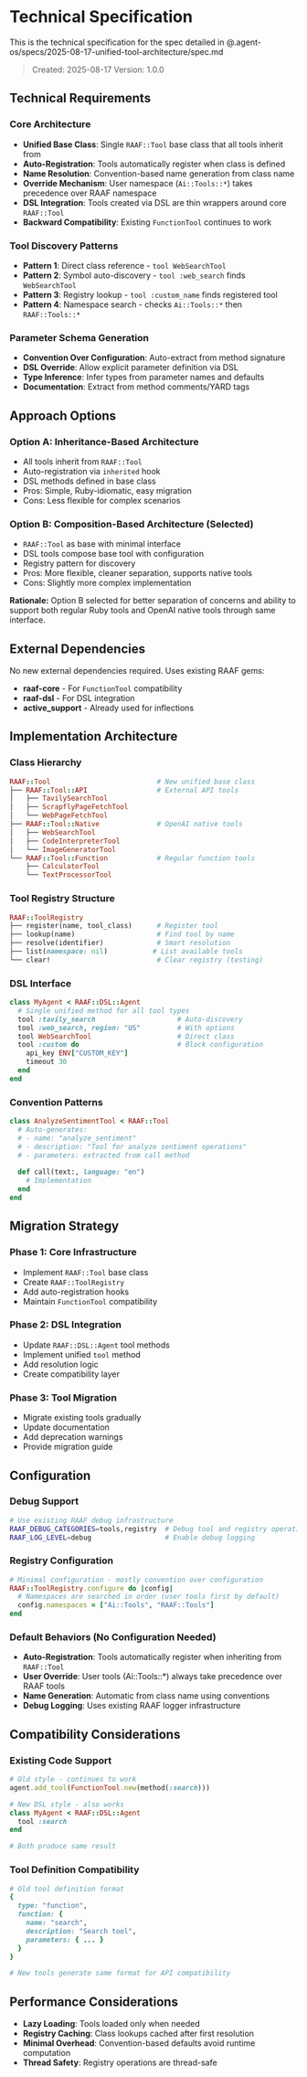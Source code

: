 # Technical Specification

This is the technical specification for the spec detailed in @.agent-os/specs/2025-08-17-unified-tool-architecture/spec.md

> Created: 2025-08-17
> Version: 1.0.0

## Technical Requirements

### Core Architecture

- **Unified Base Class**: Single `RAAF::Tool` base class that all tools inherit from
- **Auto-Registration**: Tools automatically register when class is defined
- **Name Resolution**: Convention-based name generation from class name
- **Override Mechanism**: User namespace (`Ai::Tools::*`) takes precedence over RAAF namespace
- **DSL Integration**: Tools created via DSL are thin wrappers around core `RAAF::Tool`
- **Backward Compatibility**: Existing `FunctionTool` continues to work

### Tool Discovery Patterns

- **Pattern 1**: Direct class reference - `tool WebSearchTool`
- **Pattern 2**: Symbol auto-discovery - `tool :web_search` finds `WebSearchTool`
- **Pattern 3**: Registry lookup - `tool :custom_name` finds registered tool
- **Pattern 4**: Namespace search - checks `Ai::Tools::*` then `RAAF::Tools::*`

### Parameter Schema Generation

- **Convention Over Configuration**: Auto-extract from method signature
- **DSL Override**: Allow explicit parameter definition via DSL
- **Type Inference**: Infer types from parameter names and defaults
- **Documentation**: Extract from method comments/YARD tags

## Approach Options

### Option A: Inheritance-Based Architecture
- All tools inherit from `RAAF::Tool`
- Auto-registration via `inherited` hook
- DSL methods defined in base class
- Pros: Simple, Ruby-idiomatic, easy migration
- Cons: Less flexible for complex scenarios

### Option B: Composition-Based Architecture (Selected)
- `RAAF::Tool` as base with minimal interface
- DSL tools compose base tool with configuration
- Registry pattern for discovery
- Pros: More flexible, cleaner separation, supports native tools
- Cons: Slightly more complex implementation

**Rationale:** Option B selected for better separation of concerns and ability to support both regular Ruby tools and OpenAI native tools through same interface.

## External Dependencies

No new external dependencies required. Uses existing RAAF gems:
- **raaf-core** - For `FunctionTool` compatibility
- **raaf-dsl** - For DSL integration
- **active_support** - Already used for inflections

## Implementation Architecture

### Class Hierarchy

```ruby
RAAF::Tool                          # New unified base class
├── RAAF::Tool::API                 # External API tools
│   ├── TavilySearchTool
│   ├── ScrapflyPageFetchTool
│   └── WebPageFetchTool
├── RAAF::Tool::Native              # OpenAI native tools  
│   ├── WebSearchTool
│   ├── CodeInterpreterTool
│   └── ImageGeneratorTool
└── RAAF::Tool::Function            # Regular function tools
    ├── CalculatorTool
    └── TextProcessorTool
```

### Tool Registry Structure

```ruby
RAAF::ToolRegistry
├── register(name, tool_class)      # Register tool
├── lookup(name)                    # Find tool by name
├── resolve(identifier)             # Smart resolution
├── list(namespace: nil)           # List available tools
└── clear!                          # Clear registry (testing)
```

### DSL Interface

```ruby
class MyAgent < RAAF::DSL::Agent
  # Single unified method for all tool types
  tool :tavily_search                    # Auto-discovery
  tool :web_search, region: "US"         # With options
  tool WebSearchTool                     # Direct class
  tool :custom do                        # Block configuration
    api_key ENV["CUSTOM_KEY"]
    timeout 30
  end
end
```

### Convention Patterns

```ruby
class AnalyzeSentimentTool < RAAF::Tool
  # Auto-generates:
  # - name: "analyze_sentiment"
  # - description: "Tool for analyze sentiment operations"
  # - parameters: extracted from call method
  
  def call(text:, language: "en")
    # Implementation
  end
end
```

## Migration Strategy

### Phase 1: Core Infrastructure
- Implement `RAAF::Tool` base class
- Create `RAAF::ToolRegistry` 
- Add auto-registration hooks
- Maintain `FunctionTool` compatibility

### Phase 2: DSL Integration
- Update `RAAF::DSL::Agent` tool methods
- Implement unified `tool` method
- Add resolution logic
- Create compatibility layer

### Phase 3: Tool Migration
- Migrate existing tools gradually
- Update documentation
- Add deprecation warnings
- Provide migration guide

## Configuration

### Debug Support

```bash
# Use existing RAAF debug infrastructure
RAAF_DEBUG_CATEGORIES=tools,registry  # Debug tool and registry operations
RAAF_LOG_LEVEL=debug                  # Enable debug logging
```

### Registry Configuration

```ruby
# Minimal configuration - mostly convention over configuration
RAAF::ToolRegistry.configure do |config|
  # Namespaces are searched in order (user tools first by default)
  config.namespaces = ["Ai::Tools", "RAAF::Tools"]
end
```

### Default Behaviors (No Configuration Needed)

- **Auto-Registration**: Tools automatically register when inheriting from `RAAF::Tool`
- **User Override**: User tools (Ai::Tools::*) always take precedence over RAAF tools
- **Name Generation**: Automatic from class name using conventions
- **Debug Logging**: Uses existing RAAF logger infrastructure

## Compatibility Considerations

### Existing Code Support

```ruby
# Old style - continues to work
agent.add_tool(FunctionTool.new(method(:search)))

# New DSL style - also works
class MyAgent < RAAF::DSL::Agent
  tool :search
end

# Both produce same result
```

### Tool Definition Compatibility

```ruby
# Old tool definition format
{
  type: "function",
  function: {
    name: "search",
    description: "Search tool",
    parameters: { ... }
  }
}

# New tools generate same format for API compatibility
```

## Performance Considerations

- **Lazy Loading**: Tools loaded only when needed
- **Registry Caching**: Class lookups cached after first resolution
- **Minimal Overhead**: Convention-based defaults avoid runtime computation
- **Thread Safety**: Registry operations are thread-safe